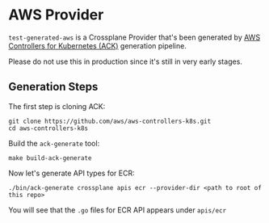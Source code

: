 # AWS Provider

`test-generated-aws` is a Crossplane Provider that's been generated by
[AWS Controllers for Kubernetes (ACK)](https://github.com/aws/aws-controllers-k8s/) generation pipeline.

Please do not use this in production since it's still in very early stages.

## Generation Steps

The first step is cloning ACK:
```console
git clone https://github.com/aws/aws-controllers-k8s.git
cd aws-controllers-k8s
```

Build the `ack-generate` tool:
```console
make build-ack-generate
```

Now let's generate API types for ECR:
```
./bin/ack-generate crossplane apis ecr --provider-dir <path to root of this repo>
``` 

You will see that the `.go` files for ECR API appears under `apis/ecr`
